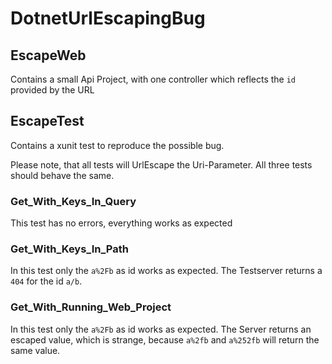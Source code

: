 # DotnetUrlEscapingBug

## EscapeWeb
Contains a small Api Project, with one controller which reflects the ``id`` 
provided by the URL


## EscapeTest
Contains a xunit test to reproduce the possible bug.

Please note, that all tests will UrlEscape the Uri-Parameter.
All three tests should behave the same.


### Get_With_Keys_In_Query
This test has no errors, everything works as expected


### Get_With_Keys_In_Path
In this test only the ``a%2Fb`` as id works as expected. 
The Testserver returns a ``404`` for the id ``a/b``. 



### Get_With_Running_Web_Project
In this test only the ``a%2Fb`` as id works as expected. 
The Server returns an escaped value, which is strange, because ``a%2fb`` 
and ``a%252fb`` will return the same value.

